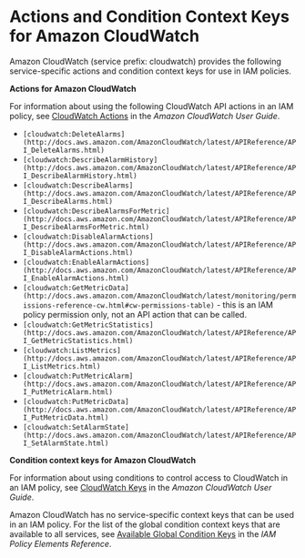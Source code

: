 # Actions and Condition Context Keys for Amazon CloudWatch<a name="list_cloudwatch"></a>

Amazon CloudWatch \(service prefix: cloudwatch\) provides the following service\-specific actions and condition context keys for use in IAM policies\.

**Actions for Amazon CloudWatch**

For information about using the following CloudWatch API actions in an IAM policy, see [CloudWatch Actions](http://docs.aws.amazon.com/AmazonCloudWatch/latest/DeveloperGuide/UsingIAM.html#UsingWithCloudWatch_Actions) in the *Amazon CloudWatch User Guide*\.
+ `[cloudwatch:DeleteAlarms](http://docs.aws.amazon.com/AmazonCloudWatch/latest/APIReference/API_DeleteAlarms.html)`
+ `[cloudwatch:DescribeAlarmHistory](http://docs.aws.amazon.com/AmazonCloudWatch/latest/APIReference/API_DescribeAlarmHistory.html)`
+ `[cloudwatch:DescribeAlarms](http://docs.aws.amazon.com/AmazonCloudWatch/latest/APIReference/API_DescribeAlarms.html)`
+ `[cloudwatch:DescribeAlarmsForMetric](http://docs.aws.amazon.com/AmazonCloudWatch/latest/APIReference/API_DescribeAlarmsForMetric.html)`
+ `[cloudwatch:DisableAlarmActions](http://docs.aws.amazon.com/AmazonCloudWatch/latest/APIReference/API_DisableAlarmActions.html)`
+ `[cloudwatch:EnableAlarmActions](http://docs.aws.amazon.com/AmazonCloudWatch/latest/APIReference/API_EnableAlarmActions.html)`
+ `[cloudwatch:GetMetricData](http://docs.aws.amazon.com/AmazonCloudWatch/latest/monitoring/permissions-reference-cw.html#cw-permissions-table)` \- this is an IAM policy permission only, not an API action that can be called\.
+ `[cloudwatch:GetMetricStatistics](http://docs.aws.amazon.com/AmazonCloudWatch/latest/APIReference/API_GetMetricStatistics.html)`
+ `[cloudwatch:ListMetrics](http://docs.aws.amazon.com/AmazonCloudWatch/latest/APIReference/API_ListMetrics.html)`
+ `[cloudwatch:PutMetricAlarm](http://docs.aws.amazon.com/AmazonCloudWatch/latest/APIReference/API_PutMetricAlarm.html)`
+ `[cloudwatch:PutMetricData](http://docs.aws.amazon.com/AmazonCloudWatch/latest/APIReference/API_PutMetricData.html)`
+ `[cloudwatch:SetAlarmState](http://docs.aws.amazon.com/AmazonCloudWatch/latest/APIReference/API_SetAlarmState.html)`

**Condition context keys for Amazon CloudWatch**

For information about using conditions to control access to CloudWatch in an IAM policy, see [CloudWatch Keys](http://docs.aws.amazon.com/AmazonCloudWatch/latest/DeveloperGuide/UsingIAM.html#CloudWatch_Keys) in the *Amazon CloudWatch User Guide*\.

Amazon CloudWatch has no service\-specific context keys that can be used in an IAM policy\. For the list of the global condition context keys that are available to all services, see [Available Global Condition Keys](reference_policies_condition-keys.md#AvailableKeys) in the *IAM Policy Elements Reference*\.